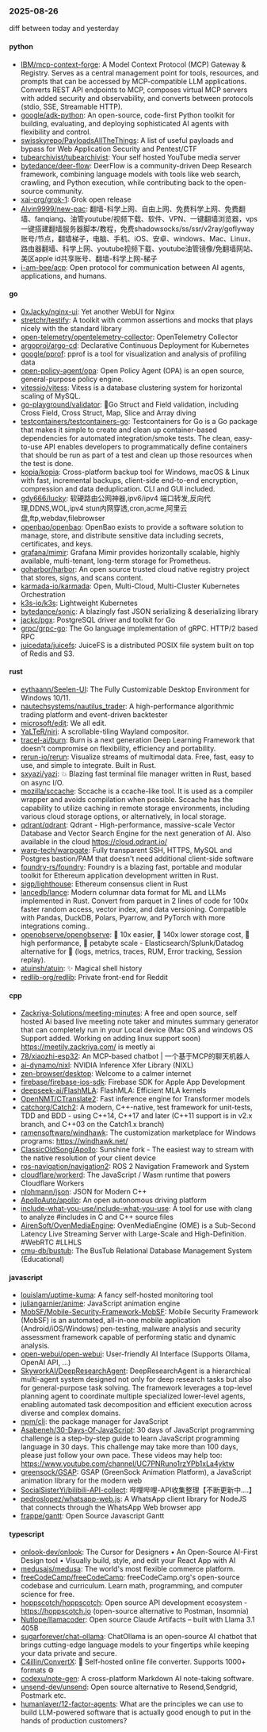 ### 2025-08-26
diff between today and yesterday

#### python
* [IBM/mcp-context-forge](https://github.com/IBM/mcp-context-forge): A Model Context Protocol (MCP) Gateway & Registry. Serves as a central management point for tools, resources, and prompts that can be accessed by MCP-compatible LLM applications. Converts REST API endpoints to MCP, composes virtual MCP servers with added security and observability, and converts between protocols (stdio, SSE, Streamable HTTP).
* [google/adk-python](https://github.com/google/adk-python): An open-source, code-first Python toolkit for building, evaluating, and deploying sophisticated AI agents with flexibility and control.
* [swisskyrepo/PayloadsAllTheThings](https://github.com/swisskyrepo/PayloadsAllTheThings): A list of useful payloads and bypass for Web Application Security and Pentest/CTF
* [tubearchivist/tubearchivist](https://github.com/tubearchivist/tubearchivist): Your self hosted YouTube media server
* [bytedance/deer-flow](https://github.com/bytedance/deer-flow): DeerFlow is a community-driven Deep Research framework, combining language models with tools like web search, crawling, and Python execution, while contributing back to the open-source community.
* [xai-org/grok-1](https://github.com/xai-org/grok-1): Grok open release
* [Alvin9999/new-pac](https://github.com/Alvin9999/new-pac): 翻墙-科学上网、自由上网、免费科学上网、免费翻墙、fanqiang、油管youtube/视频下载、软件、VPN、一键翻墙浏览器，vps一键搭建翻墙服务器脚本/教程，免费shadowsocks/ss/ssr/v2ray/goflyway账号/节点，翻墙梯子，电脑、手机、iOS、安卓、windows、Mac、Linux、路由器翻墙、科学上网、youtube视频下载、youtube油管镜像/免翻墙网站、美区apple id共享账号、翻墙-科学上网-梯子
* [i-am-bee/acp](https://github.com/i-am-bee/acp): Open protocol for communication between AI agents, applications, and humans.

#### go
* [0xJacky/nginx-ui](https://github.com/0xJacky/nginx-ui): Yet another WebUI for Nginx
* [stretchr/testify](https://github.com/stretchr/testify): A toolkit with common assertions and mocks that plays nicely with the standard library
* [open-telemetry/opentelemetry-collector](https://github.com/open-telemetry/opentelemetry-collector): OpenTelemetry Collector
* [argoproj/argo-cd](https://github.com/argoproj/argo-cd): Declarative Continuous Deployment for Kubernetes
* [google/pprof](https://github.com/google/pprof): pprof is a tool for visualization and analysis of profiling data
* [open-policy-agent/opa](https://github.com/open-policy-agent/opa): Open Policy Agent (OPA) is an open source, general-purpose policy engine.
* [vitessio/vitess](https://github.com/vitessio/vitess): Vitess is a database clustering system for horizontal scaling of MySQL.
* [go-playground/validator](https://github.com/go-playground/validator): 💯Go Struct and Field validation, including Cross Field, Cross Struct, Map, Slice and Array diving
* [testcontainers/testcontainers-go](https://github.com/testcontainers/testcontainers-go): Testcontainers for Go is a Go package that makes it simple to create and clean up container-based dependencies for automated integration/smoke tests. The clean, easy-to-use API enables developers to programmatically define containers that should be run as part of a test and clean up those resources when the test is done.
* [kopia/kopia](https://github.com/kopia/kopia): Cross-platform backup tool for Windows, macOS & Linux with fast, incremental backups, client-side end-to-end encryption, compression and data deduplication. CLI and GUI included.
* [gdy666/lucky](https://github.com/gdy666/lucky): 软硬路由公网神器,ipv6/ipv4 端口转发,反向代理,DDNS,WOL,ipv4 stun内网穿透,cron,acme,阿里云盘,ftp,webdav,filebrowser
* [openbao/openbao](https://github.com/openbao/openbao): OpenBao exists to provide a software solution to manage, store, and distribute sensitive data including secrets, certificates, and keys.
* [grafana/mimir](https://github.com/grafana/mimir): Grafana Mimir provides horizontally scalable, highly available, multi-tenant, long-term storage for Prometheus.
* [goharbor/harbor](https://github.com/goharbor/harbor): An open source trusted cloud native registry project that stores, signs, and scans content.
* [karmada-io/karmada](https://github.com/karmada-io/karmada): Open, Multi-Cloud, Multi-Cluster Kubernetes Orchestration
* [k3s-io/k3s](https://github.com/k3s-io/k3s): Lightweight Kubernetes
* [bytedance/sonic](https://github.com/bytedance/sonic): A blazingly fast JSON serializing & deserializing library
* [jackc/pgx](https://github.com/jackc/pgx): PostgreSQL driver and toolkit for Go
* [grpc/grpc-go](https://github.com/grpc/grpc-go): The Go language implementation of gRPC. HTTP/2 based RPC
* [juicedata/juicefs](https://github.com/juicedata/juicefs): JuiceFS is a distributed POSIX file system built on top of Redis and S3.

#### rust
* [eythaann/Seelen-UI](https://github.com/eythaann/Seelen-UI): The Fully Customizable Desktop Environment for Windows 10/11.
* [nautechsystems/nautilus_trader](https://github.com/nautechsystems/nautilus_trader): A high-performance algorithmic trading platform and event-driven backtester
* [microsoft/edit](https://github.com/microsoft/edit): We all edit.
* [YaLTeR/niri](https://github.com/YaLTeR/niri): A scrollable-tiling Wayland compositor.
* [tracel-ai/burn](https://github.com/tracel-ai/burn): Burn is a next generation Deep Learning Framework that doesn't compromise on flexibility, efficiency and portability.
* [rerun-io/rerun](https://github.com/rerun-io/rerun): Visualize streams of multimodal data. Free, fast, easy to use, and simple to integrate. Built in Rust.
* [sxyazi/yazi](https://github.com/sxyazi/yazi): 💥 Blazing fast terminal file manager written in Rust, based on async I/O.
* [mozilla/sccache](https://github.com/mozilla/sccache): Sccache is a ccache-like tool. It is used as a compiler wrapper and avoids compilation when possible. Sccache has the capability to utilize caching in remote storage environments, including various cloud storage options, or alternatively, in local storage.
* [qdrant/qdrant](https://github.com/qdrant/qdrant): Qdrant - High-performance, massive-scale Vector Database and Vector Search Engine for the next generation of AI. Also available in the cloud https://cloud.qdrant.io/
* [warp-tech/warpgate](https://github.com/warp-tech/warpgate): Fully transparent SSH, HTTPS, MySQL and Postgres bastion/PAM that doesn't need additional client-side software
* [foundry-rs/foundry](https://github.com/foundry-rs/foundry): Foundry is a blazing fast, portable and modular toolkit for Ethereum application development written in Rust.
* [sigp/lighthouse](https://github.com/sigp/lighthouse): Ethereum consensus client in Rust
* [lancedb/lance](https://github.com/lancedb/lance): Modern columnar data format for ML and LLMs implemented in Rust. Convert from parquet in 2 lines of code for 100x faster random access, vector index, and data versioning. Compatible with Pandas, DuckDB, Polars, Pyarrow, and PyTorch with more integrations coming..
* [openobserve/openobserve](https://github.com/openobserve/openobserve): 🚀 10x easier, 🚀 140x lower storage cost, 🚀 high performance, 🚀 petabyte scale - Elasticsearch/Splunk/Datadog alternative for 🚀 (logs, metrics, traces, RUM, Error tracking, Session replay).
* [atuinsh/atuin](https://github.com/atuinsh/atuin): ✨ Magical shell history
* [redlib-org/redlib](https://github.com/redlib-org/redlib): Private front-end for Reddit

#### cpp
* [Zackriya-Solutions/meeting-minutes](https://github.com/Zackriya-Solutions/meeting-minutes): A free and open source, self hosted Ai based live meeting note taker and minutes summary generator that can completely run in your Local device (Mac OS and windows OS Support added. Working on adding linux support soon) https://meetily.zackriya.com/ is meetly ai
* [78/xiaozhi-esp32](https://github.com/78/xiaozhi-esp32): An MCP-based chatbot | 一个基于MCP的聊天机器人
* [ai-dynamo/nixl](https://github.com/ai-dynamo/nixl): NVIDIA Inference Xfer Library (NIXL)
* [zen-browser/desktop](https://github.com/zen-browser/desktop): Welcome to a calmer internet
* [firebase/firebase-ios-sdk](https://github.com/firebase/firebase-ios-sdk): Firebase SDK for Apple App Development
* [deepseek-ai/FlashMLA](https://github.com/deepseek-ai/FlashMLA): FlashMLA: Efficient MLA kernels
* [OpenNMT/CTranslate2](https://github.com/OpenNMT/CTranslate2): Fast inference engine for Transformer models
* [catchorg/Catch2](https://github.com/catchorg/Catch2): A modern, C++-native, test framework for unit-tests, TDD and BDD - using C++14, C++17 and later (C++11 support is in v2.x branch, and C++03 on the Catch1.x branch)
* [ramensoftware/windhawk](https://github.com/ramensoftware/windhawk): The customization marketplace for Windows programs: https://windhawk.net/
* [ClassicOldSong/Apollo](https://github.com/ClassicOldSong/Apollo): Sunshine fork - The easiest way to stream with the native resolution of your client device
* [ros-navigation/navigation2](https://github.com/ros-navigation/navigation2): ROS 2 Navigation Framework and System
* [cloudflare/workerd](https://github.com/cloudflare/workerd): The JavaScript / Wasm runtime that powers Cloudflare Workers
* [nlohmann/json](https://github.com/nlohmann/json): JSON for Modern C++
* [ApolloAuto/apollo](https://github.com/ApolloAuto/apollo): An open autonomous driving platform
* [include-what-you-use/include-what-you-use](https://github.com/include-what-you-use/include-what-you-use): A tool for use with clang to analyze #includes in C and C++ source files
* [AirenSoft/OvenMediaEngine](https://github.com/AirenSoft/OvenMediaEngine): OvenMediaEngine (OME) is a Sub-Second Latency Live Streaming Server with Large-Scale and High-Definition. #WebRTC #LLHLS
* [cmu-db/bustub](https://github.com/cmu-db/bustub): The BusTub Relational Database Management System (Educational)

#### javascript
* [louislam/uptime-kuma](https://github.com/louislam/uptime-kuma): A fancy self-hosted monitoring tool
* [juliangarnier/anime](https://github.com/juliangarnier/anime): JavaScript animation engine
* [MobSF/Mobile-Security-Framework-MobSF](https://github.com/MobSF/Mobile-Security-Framework-MobSF): Mobile Security Framework (MobSF) is an automated, all-in-one mobile application (Android/iOS/Windows) pen-testing, malware analysis and security assessment framework capable of performing static and dynamic analysis.
* [open-webui/open-webui](https://github.com/open-webui/open-webui): User-friendly AI Interface (Supports Ollama, OpenAI API, ...)
* [SkyworkAI/DeepResearchAgent](https://github.com/SkyworkAI/DeepResearchAgent): DeepResearchAgent is a hierarchical multi-agent system designed not only for deep research tasks but also for general-purpose task solving. The framework leverages a top-level planning agent to coordinate multiple specialized lower-level agents, enabling automated task decomposition and efficient execution across diverse and complex domains.
* [npm/cli](https://github.com/npm/cli): the package manager for JavaScript
* [Asabeneh/30-Days-Of-JavaScript](https://github.com/Asabeneh/30-Days-Of-JavaScript): 30 days of JavaScript programming challenge is a step-by-step guide to learn JavaScript programming language in 30 days. This challenge may take more than 100 days, please just follow your own pace. These videos may help too: https://www.youtube.com/channel/UC7PNRuno1rzYPb1xLa4yktw
* [greensock/GSAP](https://github.com/greensock/GSAP): GSAP (GreenSock Animation Platform), a JavaScript animation library for the modern web
* [SocialSisterYi/bilibili-API-collect](https://github.com/SocialSisterYi/bilibili-API-collect): 哔哩哔哩-API收集整理【不断更新中....】
* [pedroslopez/whatsapp-web.js](https://github.com/pedroslopez/whatsapp-web.js): A WhatsApp client library for NodeJS that connects through the WhatsApp Web browser app
* [frappe/gantt](https://github.com/frappe/gantt): Open Source Javascript Gantt

#### typescript
* [onlook-dev/onlook](https://github.com/onlook-dev/onlook): The Cursor for Designers • An Open-Source AI-First Design tool • Visually build, style, and edit your React App with AI
* [medusajs/medusa](https://github.com/medusajs/medusa): The world's most flexible commerce platform.
* [freeCodeCamp/freeCodeCamp](https://github.com/freeCodeCamp/freeCodeCamp): freeCodeCamp.org's open-source codebase and curriculum. Learn math, programming, and computer science for free.
* [hoppscotch/hoppscotch](https://github.com/hoppscotch/hoppscotch): Open source API development ecosystem - https://hoppscotch.io (open-source alternative to Postman, Insomnia)
* [Nutlope/llamacoder](https://github.com/Nutlope/llamacoder): Open source Claude Artifacts – built with Llama 3.1 405B
* [sugarforever/chat-ollama](https://github.com/sugarforever/chat-ollama): ChatOllama is an open-source AI chatbot that brings cutting-edge language models to your fingertips while keeping your data private and secure.
* [C4illin/ConvertX](https://github.com/C4illin/ConvertX): 💾 Self-hosted online file converter. Supports 1000+ formats ⚙️
* [codexu/note-gen](https://github.com/codexu/note-gen): A cross-platform Markdown AI note-taking software.
* [unsend-dev/unsend](https://github.com/unsend-dev/unsend): Open source alternative to Resend,Sendgrid, Postmark etc.
* [humanlayer/12-factor-agents](https://github.com/humanlayer/12-factor-agents): What are the principles we can use to build LLM-powered software that is actually good enough to put in the hands of production customers?
